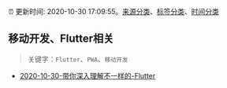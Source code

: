 :alarm_clock: 更新时间: 2020-10-30 17:09:55。[来源分类](../README.md)、[标签分类](../TAGS.md)、[时间分类](../TIMELINE.md)

## 移动开发、Flutter相关


> 关键字：`Flutter`、`PWA`、`移动开发`



- [2020-10-30-带你深入理解不一样的-Flutter](https://toutiao.io/k/m6cvd7l) 